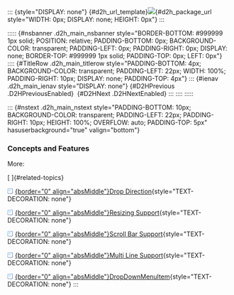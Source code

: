::: {style="DISPLAY: none"}
[](ms-xhelp:///?Id=d2h_url_template){#d2h_url_template}![](!package_url!){#d2h_package_url style="WIDTH: 0px; DISPLAY: none; HEIGHT: 0px"}
:::

::::: {#nsbanner .d2h_main_nsbanner style="BORDER-BOTTOM: #999999 1px solid; POSITION: relative; PADDING-BOTTOM: 0px; BACKGROUND-COLOR: transparent; PADDING-LEFT: 0px; PADDING-RIGHT: 0px; DISPLAY: none; BORDER-TOP: #999999 1px solid; PADDING-TOP: 0px; LEFT: 0px"}
:::: {#TitleRow .d2h_main_titlerow style="PADDING-BOTTOM: 4px; BACKGROUND-COLOR: transparent; PADDING-LEFT: 22px; WIDTH: 100%; PADDING-RIGHT: 10px; DISPLAY: none; PADDING-TOP: 4px"}
::: {#ienav .d2h_main_ienav style="DISPLAY: none"}
[](ms-xhelp:///?Id=c30477fd-8869-49d5-9e89-e4a8f7f967bf){#D2HPrevious .D2HPreviousEnabled}  [](ms-xhelp:///?Id=e407612d-93ce-415f-b72f-eaa26c0faeed){#D2HNext .D2HNextEnabled}
:::
::::
:::::

::: {#nstext .d2h_main_nstext style="PADDING-BOTTOM: 10px; BACKGROUND-COLOR: transparent; PADDING-LEFT: 22px; PADDING-RIGHT: 10px; HEIGHT: 100%; OVERFLOW: auto; PADDING-TOP: 5px" hasuserbackground="true" valign="bottom"}
### Concepts and Features

More:

[ ]{#related-topics}

[![](../button.gif){border="0" align="absMiddle"}Drop Direction](ms-xhelp:///?Id=b6db2c1c-1dc1-4821-8fad-c03c85830367){style="TEXT-DECORATION: none"}

[![](../button.gif){border="0" align="absMiddle"}Resizing Support](ms-xhelp:///?Id=5e0ee59c-9c52-46ae-b6d4-3b212878580c){style="TEXT-DECORATION: none"}

[![](../button.gif){border="0" align="absMiddle"}Scroll Bar Support](ms-xhelp:///?Id=9e2a00a4-9df9-4e4a-9206-aa5c51af08c4){style="TEXT-DECORATION: none"}

[![](../button.gif){border="0" align="absMiddle"}Multi Line Support](ms-xhelp:///?Id=c89267e1-7c1e-4403-a4bb-753f16cb47f1){style="TEXT-DECORATION: none"}

[![](../button.gif){border="0" align="absMiddle"}DropDownMenuItem](ms-xhelp:///?Id=655a28d8-0646-4cbf-89ca-fdf7381cb7a1){style="TEXT-DECORATION: none"}
:::
